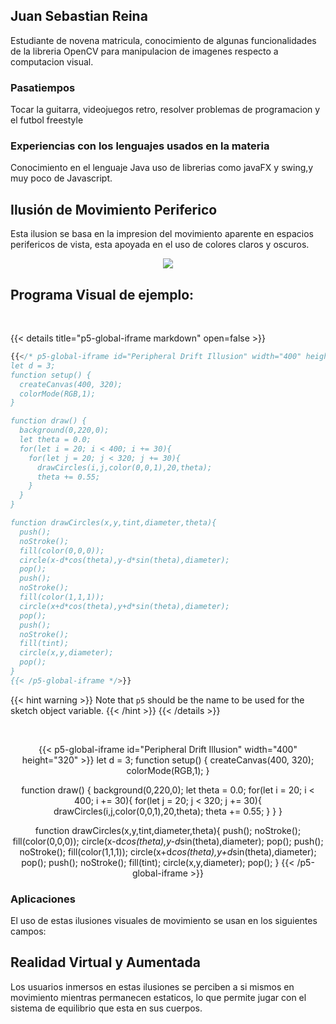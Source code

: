 ## **Juan Sebastian Reina**

Estudiante de novena matricula, conocimiento de algunas funcionalidades de la libreria OpenCV para manipulacion de imagenes respecto a computacion visual.

### **Pasatiempos**
Tocar la guitarra, videojuegos retro, resolver problemas de programacion y el futbol freestyle

### **Experiencias con los lenguajes usados en la materia**

Conocimiento en el lenguaje Java uso de librerias como javaFX y swing,y muy poco de Javascript.

## **Ilusión de Movimiento Periferico**

Esta ilusion se basa en la impresion del movimiento aparente en espacios perifericos de vista, esta apoyada en el uso de colores claros y oscuros.

<p align="center">
  <img src="../peripheralDriftIlussion.jpg">
</p>

## **Programa Visual de ejemplo:**

<br/>

{{< details title="p5-global-iframe markdown" open=false >}}
```js
{{</* p5-global-iframe id="Peripheral Drift Illusion" width="400" height="320" >}}
let d = 3;
function setup() {
  createCanvas(400, 320);
  colorMode(RGB,1);
}

function draw() {
  background(0,220,0);
  let theta = 0.0;
  for(let i = 20; i < 400; i += 30){
    for(let j = 20; j < 320; j += 30){
      drawCircles(i,j,color(0,0,1),20,theta);
      theta += 0.55;
    }
  }
}

function drawCircles(x,y,tint,diameter,theta){
  push();
  noStroke();
  fill(color(0,0,0));
  circle(x-d*cos(theta),y-d*sin(theta),diameter);
  pop();
  push();
  noStroke();
  fill(color(1,1,1));
  circle(x+d*cos(theta),y+d*sin(theta),diameter);
  pop();
  push();
  noStroke();
  fill(tint);
  circle(x,y,diameter);
  pop();
}
{{< /p5-global-iframe */>}}
```
{{< hint warning >}}
Note that `p5` should be the name to be used for the sketch object variable.
{{< /hint >}}
{{< /details >}}

<br/>

<div align = "center">

{{< p5-global-iframe id="Peripheral Drift Illusion" width="400" height="320" >}}
let d = 3;
function setup() {
  createCanvas(400, 320);
  colorMode(RGB,1);
}

function draw() {
  background(0,220,0);
  let theta = 0.0;
  for(let i = 20; i < 400; i += 30){
    for(let j = 20; j < 320; j += 30){
      drawCircles(i,j,color(0,0,1),20,theta);
      theta += 0.55;
    }
  }
}

function drawCircles(x,y,tint,diameter,theta){
  push();
  noStroke();
  fill(color(0,0,0));
  circle(x-d*cos(theta),y-d*sin(theta),diameter);
  pop();
  push();
  noStroke();
  fill(color(1,1,1));
  circle(x+d*cos(theta),y+d*sin(theta),diameter);
  pop();
  push();
  noStroke();
  fill(tint);
  circle(x,y,diameter);
  pop();
}
{{< /p5-global-iframe >}}
  
</div>
  
### **Aplicaciones**
El uso de estas ilusiones visuales de movimiento se usan en los siguientes campos:

## **Realidad Virtual y Aumentada**

Los usuarios inmersos en estas ilusiones se perciben a si mismos en movimiento mientras permanecen estaticos, lo que permite jugar con el sistema de equilibrio que esta en sus cuerpos.
